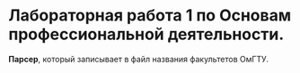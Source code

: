 # Лабораторная работа 1 по Основам профессиональной деятельности.

**Парсер**, который записывает в файл названия факультетов ОмГТУ.
